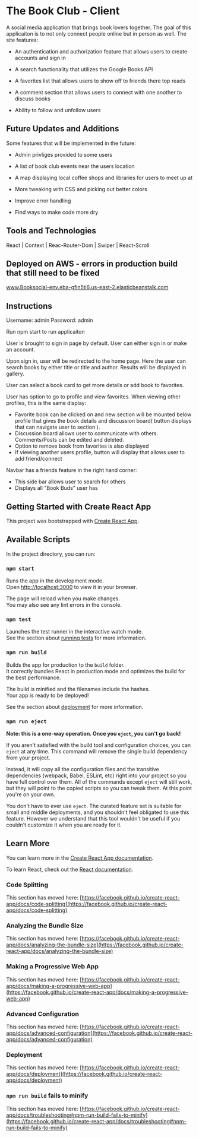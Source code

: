 # The Book Club - Client

A social media application that brings book lovers together. The goal of this applicaiton is to not only connect people online but in person as well. The site features:

- An authentication and authorization feature that allows users to create accounts and sign in

- A search functionality that utilizes the Google Books API 

- A favorites list that allows users to show off to friends there top reads

- A comment section that allows users to connect with one another to discuss books

- Ability to follow and unfollow users

## Future Updates and Additions
Some features that will be implemented in the future:

- Admin privliges provided to some users

- A list of book club events near the users location 

- A map displaying local coffee shops and libraries for users to meet up at

- More tweaking with CSS and picking out better colors 

- Improve error handling

- Find ways to make code more dry

## Tools and Technologies

React | Context | Reac-Router-Dom | Swiper | React-Scroll 

## Deployed on AWS - errors in production build that still need to be fixed
www.Booksocial-env.eba-gfin5ti6.us-east-2.elasticbeanstalk.com

## Instructions

Username: admin Password: admin

Run npm start to run applicaiton

User is brought to sign in page by default. User can either sign in or make an account.

Upon sign in, user will be redirected to the home page. Here the user can search books by either title or title and author. Results will be displayed in gallery.

User can select a book card to get more details or add book to favorites.

User has option to go to profile and view favorites. When viewing other profiles, this is the same display:

- Favorite book can be clicked on and new section will be mounted below profile that gives the book details and discussion board( button displays that can navigate user to section ).
- Discussion board allows user to communicate with others. Comments/Posts can be edited and deleted.
- Option to remove book from favorites is also displayed
- If viewing another users profile, button will display that allows user to add friend/connect

Navbar has a friends feature in the right hand corner:
- This side bar allows user to search for others
- Displays all "Book Buds" user has



## Getting Started with Create React App

This project was bootstrapped with [Create React App](https://github.com/facebook/create-react-app).

## Available Scripts

In the project directory, you can run:

### `npm start`

Runs the app in the development mode.\
Open [http://localhost:3000](http://:3000) to view it in your browser.

The page will reload when you make changes.\
You may also see any lint errors in the console.

### `npm test`

Launches the test runner in the interactive watch mode.\
See the section about [running tests](https://facebook.github.io/create-react-app/docs/running-tests) for more information.

### `npm run build`

Builds the app for production to the `build` folder.\
It correctly bundles React in production mode and optimizes the build for the best performance.

The build is minified and the filenames include the hashes.\
Your app is ready to be deployed!

See the section about [deployment](https://facebook.github.io/create-react-app/docs/deployment) for more information.

### `npm run eject`

**Note: this is a one-way operation. Once you `eject`, you can't go back!**

If you aren't satisfied with the build tool and configuration choices, you can `eject` at any time. This command will remove the single build dependency from your project.

Instead, it will copy all the configuration files and the transitive dependencies (webpack, Babel, ESLint, etc) right into your project so you have full control over them. All of the commands except `eject` will still work, but they will point to the copied scripts so you can tweak them. At this point you're on your own.

You don't have to ever use `eject`. The curated feature set is suitable for small and middle deployments, and you shouldn't feel obligated to use this feature. However we understand that this tool wouldn't be useful if you couldn't customize it when you are ready for it.

## Learn More

You can learn more in the [Create React App documentation](https://facebook.github.io/create-react-app/docs/getting-started).

To learn React, check out the [React documentation](https://reactjs.org/).

### Code Splitting

This section has moved here: [https://facebook.github.io/create-react-app/docs/code-splitting](https://facebook.github.io/create-react-app/docs/code-splitting)

### Analyzing the Bundle Size

This section has moved here: [https://facebook.github.io/create-react-app/docs/analyzing-the-bundle-size](https://facebook.github.io/create-react-app/docs/analyzing-the-bundle-size)

### Making a Progressive Web App

This section has moved here: [https://facebook.github.io/create-react-app/docs/making-a-progressive-web-app](https://facebook.github.io/create-react-app/docs/making-a-progressive-web-app)

### Advanced Configuration

This section has moved here: [https://facebook.github.io/create-react-app/docs/advanced-configuration](https://facebook.github.io/create-react-app/docs/advanced-configuration)

### Deployment

This section has moved here: [https://facebook.github.io/create-react-app/docs/deployment](https://facebook.github.io/create-react-app/docs/deployment)

### `npm run build` fails to minify

This section has moved here: [https://facebook.github.io/create-react-app/docs/troubleshooting#npm-run-build-fails-to-minify](https://facebook.github.io/create-react-app/docs/troubleshooting#npm-run-build-fails-to-minify)
